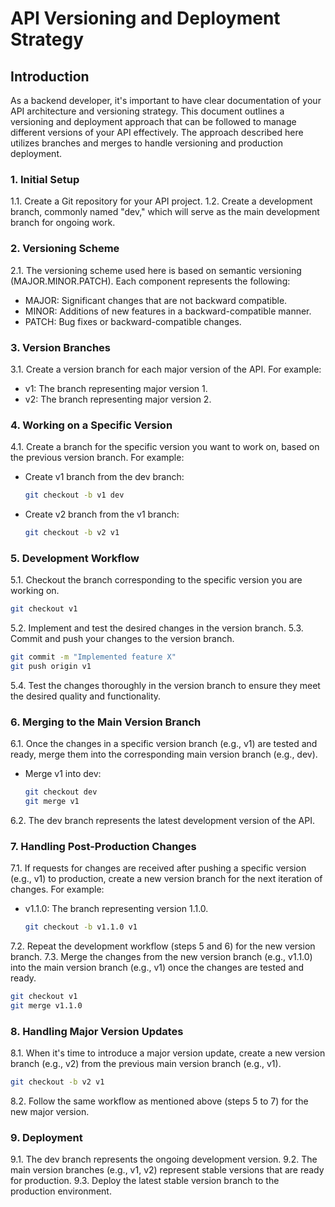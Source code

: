 # API Versioning and Deployment Strategy

## Introduction

As a backend developer, it's important to have clear documentation of your API architecture and versioning strategy. This document outlines a versioning and deployment approach that can be followed to manage different versions of your API effectively. The approach described here utilizes branches and merges to handle versioning and production deployment.

### 1. Initial Setup

1.1. Create a Git repository for your API project.
1.2. Create a development branch, commonly named "dev," which will serve as the main development branch for ongoing work.

### 2. Versioning Scheme

2.1. The versioning scheme used here is based on semantic versioning (MAJOR.MINOR.PATCH). Each component represents the following:

- MAJOR: Significant changes that are not backward compatible.
- MINOR: Additions of new features in a backward-compatible manner.
- PATCH: Bug fixes or backward-compatible changes.

### 3. Version Branches

3.1. Create a version branch for each major version of the API. For example:

- v1: The branch representing major version 1.
- v2: The branch representing major version 2.

### 4. Working on a Specific Version

4.1. Create a branch for the specific version you want to work on, based on the previous version branch. For example:

- Create v1 branch from the dev branch:

   ```bash
   git checkout -b v1 dev
   ```

- Create v2 branch from the v1 branch:

   ```bash
   git checkout -b v2 v1
   ```

### 5. Development Workflow

5.1. Checkout the branch corresponding to the specific version you are working on.

   ```bash
   git checkout v1
   ```

5.2. Implement and test the desired changes in the version branch.
5.3. Commit and push your changes to the version branch.

   ```bash
   git commit -m "Implemented feature X"
   git push origin v1
   ```

5.4. Test the changes thoroughly in the version branch to ensure they meet the desired quality and functionality.

### 6. Merging to the Main Version Branch

6.1. Once the changes in a specific version branch (e.g., v1) are tested and ready, merge them into the corresponding main version branch (e.g., dev).

- Merge v1 into dev:

   ```bash
   git checkout dev
   git merge v1
   ```

6.2. The dev branch represents the latest development version of the API.

### 7. Handling Post-Production Changes

7.1. If requests for changes are received after pushing a specific version (e.g., v1) to production, create a new version branch for the next iteration of changes. For example:

- v1.1.0: The branch representing version 1.1.0.

   ```bash
   git checkout -b v1.1.0 v1
   ```

7.2. Repeat the development workflow (steps 5 and 6) for the new version branch.
7.3. Merge the changes from the new version branch (e.g., v1.1.0) into the main version branch (e.g., v1) once the changes are tested and ready.

   ```bash
   git checkout v1
   git merge v1.1.0
   ```

### 8. Handling Major Version Updates

8.1. When it's time to introduce a major version update, create a new version branch (e.g., v2) from the previous main version branch (e.g., v1).

   ```bash
   git checkout -b v2 v1
   ```

8.2. Follow the same workflow as mentioned above (steps 5 to 7) for the new major version.

### 9. Deployment

9.1. The dev branch represents the ongoing development version.
9.2. The main version branches (e.g., v1, v2) represent stable versions that are ready for production.
9.3. Deploy the latest stable version branch to the production environment.
